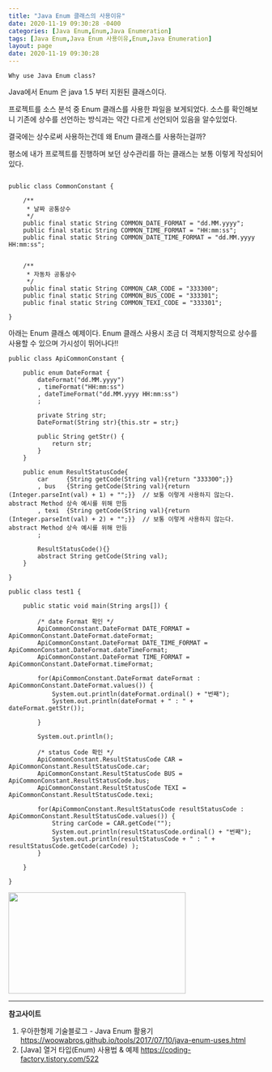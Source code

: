 ```yaml
---
title: "Java Enum 클래스의 사용이유"
date: 2020-11-19 09:30:28 -0400
categories: [Java Enum,Enum,Java Enumeration]
tags: [Java Enum,Java Enum 사용이유,Enum,Java Enumeration]
layout: page
date: 2020-11-19 09:30:28
---
```

  
```
Why use Java Enum class?
```

Java에서 Enum 은 java 1.5 부터 지원된 클래스이다.

프로젝트를 소스 분석 중 Enum 클래스를 사용한 파일을 보게되었다.
소스를 확인해보니 기존에 상수를 선언하는 방식과는 약간 다르게 선언되어 있음을 알수있었다.

결국에는 상수로써 사용하는건데 왜 Enum 클래스를 사용하는걸까?

평소에 내가 프로젝트를 진행하며 보던 상수관리를 하는 클래스는 보통 이렇게 작성되어있다.


<pre><code>
public class CommonConstant {
	
	/**
	 * 날짜 공통상수
	 */
	public final static String COMMON_DATE_FORMAT = "dd.MM.yyyy";
	public final static String COMMON_TIME_FORMAT = "HH:mm:ss";
	public final static String COMMON_DATE_TIME_FORMAT = "dd.MM.yyyy HH:mm:ss";
	
	
	/**
	 * 자동차 공통상수
	 */
	public final static String COMMON_CAR_CODE = "333300";
	public final static String COMMON_BUS_CODE = "333301";
	public final static String COMMON_TEXI_CODE = "333301";
	
}
</code></pre>

아래는 Enum 클래스 예제이다.
Enum 클래스 사용시 조금 더 객체지향적으로 상수를 사용할 수 있으며 가시성이 뛰어나다!!

```
public class ApiCommonConstant {
	
	public enum DateFormat {
		dateFormat("dd.MM.yyyy")
		, timeFormat("HH:mm:ss")  
		, dateTimeFormat("dd.MM.yyyy HH:mm:ss")
		;
		
		private String str;
		DateFormat(String str){this.str = str;}
		
		public String getStr() {
			return str;
		}
	}
	
	public enum ResultStatusCode{
		car 	{String getCode(String val){return "333300";}}
		, bus 	{String getCode(String val){return (Integer.parseInt(val) + 1) + "";}}	// 보통 이렇게 사용하지 않는다. abstract Method 상속 예시를 위해 만듬  
		, texi	{String getCode(String val){return (Integer.parseInt(val) + 2) + "";}}	// 보통 이렇게 사용하지 않는다. abstract Method 상속 예시를 위해 만듬
		;
		
		ResultStatusCode(){}
		abstract String getCode(String val);
	}
	
}

```

```
public class test1 {

	public static void main(String args[]) {
	
		/* date Format 확인 */
		ApiCommonConstant.DateFormat DATE_FORMAT = ApiCommonConstant.DateFormat.dateFormat;
		ApiCommonConstant.DateFormat DATE_TIME_FORMAT = ApiCommonConstant.DateFormat.dateTimeFormat;
		ApiCommonConstant.DateFormat TIME_FORMAT = ApiCommonConstant.DateFormat.timeFormat;
		
		for(ApiCommonConstant.DateFormat dateFormat : ApiCommonConstant.DateFormat.values()) {
			System.out.println(dateFormat.ordinal() + "번째");
			System.out.println(dateFormat + " : " + dateFormat.getStr());
			
		}
		
		System.out.println();
		
		/* status Code 확인 */
		ApiCommonConstant.ResultStatusCode CAR = ApiCommonConstant.ResultStatusCode.car;
		ApiCommonConstant.ResultStatusCode BUS = ApiCommonConstant.ResultStatusCode.bus;
		ApiCommonConstant.ResultStatusCode TEXI = ApiCommonConstant.ResultStatusCode.texi;
		
		for(ApiCommonConstant.ResultStatusCode resultStatusCode : ApiCommonConstant.ResultStatusCode.values()) {
			String carCode = CAR.getCode("");
			System.out.println(resultStatusCode.ordinal() + "번째");
			System.out.println(resultStatusCode + " : " + resultStatusCode.getCode(carCode) );
		}
		
	}
	
}
```


<img src="https://youngyoungsw2020.github.io/myImages/enum-capture.png" width="350" height="200">

--- 

__참고사이트__
1. 우아한형제 기술블로그 - Java Enum 활용기
	<https://woowabros.github.io/tools/2017/07/10/java-enum-uses.html>
2. [Java] 열거 타입(Enum) 사용법 & 예제
	<https://coding-factory.tistory.com/522>	
